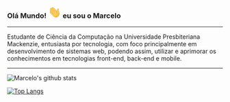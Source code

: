 ### Olá Mundo! <img src="https://raw.githubusercontent.com/ABSphreak/ABSphreak/master/gifs/Hi.gif" width="30px" style="max-width:100%;"> eu sou o Marcelo

***

Estudante de Ciência da Computação na Universidade Presbiteriana Mackenzie, entusiasta por tecnologia, com foco principalmente em desenvolvimento de sistemas web, podendo assim, utilizar e aprimorar os conhecimentos em tecnologias front-end, back-end e mobile.

***

![Marcelo's github stats](https://github-readme-stats.vercel.app/api?username=marcelotakayama&show_icons=true&theme=tokyonight)

[![Top Langs](https://github-readme-stats.vercel.app/api/top-langs/?username=marcelotakayama&amp;theme=dark)](https://github.com/marcelotakayama/github-readme-stats)

